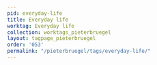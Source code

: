 ```yaml
---
pid: everyday-life
title: Everyday life
worktag: Everyday life
collection: worktags_pieterbruegel
layout: tagpage_pieterbruegel
order: '053'
permalink: "/pieterbruegel/tags/everyday-life/"
---
```

